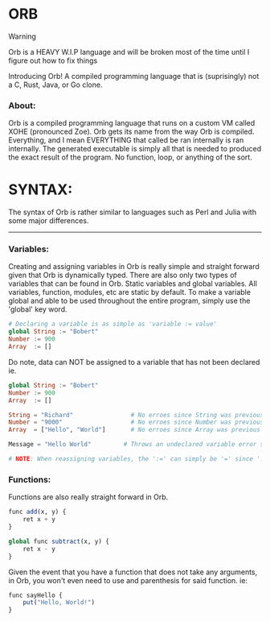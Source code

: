 # **ORB**
> [!WARNING]
> Orb is a HEAVY W.I.P language and will be broken most of the time until I figure out how to fix things

Introducing Orb! A compiled programming language that is (suprisingly) not a C, Rust, Java, or Go clone.

### About:
Orb is a compiled programming language that runs on a custom VM called XOHE (pronounced Zoe). Orb gets its name from the way Orb is compiled. Everything, and I mean EVERYTHING that called be ran internally is ran internally. The generated executable is simply all that is needed to produced the exact result of the program. No function, loop, or anything of the sort.

# SYNTAX:
The syntax of Orb is rather similar to languages such as Perl and Julia with some major differences.
___
### Variables:
Creating and assigning variables in Orb is really simple and straight forward given that Orb is dynamically typed. There are also only two types of variables that can be found in Orb. Static variables and global variables. All variables, function, modules, etc are static by default. To make a variable global and able to be used throughout the entire program, simply use the 'global' key word.
```julia
# Declaring a variable is as simple as 'variable := value'
global String := "Bobert"
Number := 900
Array  := []
```
Do note, data can NOT be assigned to a variable that has not been declared ie.
```julia
global String := "Bobert"
Number := 900
Array  := []

String = "Richard"                # No erroes since String was previously declared
Number = "9000"                   # No erroes since Number was previously declared
Array  = ["Hello", "World"]       # No erroes since Array was previously declared

Message = "Hello World"         # Throws an undeclared variable error since 'Message' was not previously declared

# NOTE: When reassigning variables, the ':=' can simply be '=' since ':=' is used to declare variables, however it is still okay if you choose to use ':=' to reassign variables.
```


### Functions:
Functions are also really straight forward in Orb.
```julia
func add(x, y) {
    ret x + y
}

global func subtract(x, y) {
    ret x - y
}
```
Given the event that you have a function that does not take any arguments, in Orb, you won't even need to use and parenthesis for said function. ie:
```julia
func sayHello {
    put("Hello, World!")
}
```

